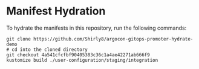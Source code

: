 # Manifest Hydration

To hydrate the manifests in this repository, run the following commands:

```shell
git clone https://github.com/Shirly8/argocon-gitops-promoter-hydrate-demo
# cd into the cloned directory
git checkout 4a541cfcfbf90405383c36c1a4ae42271ab666f9
kustomize build ./user-configuration/staging/integration
```
